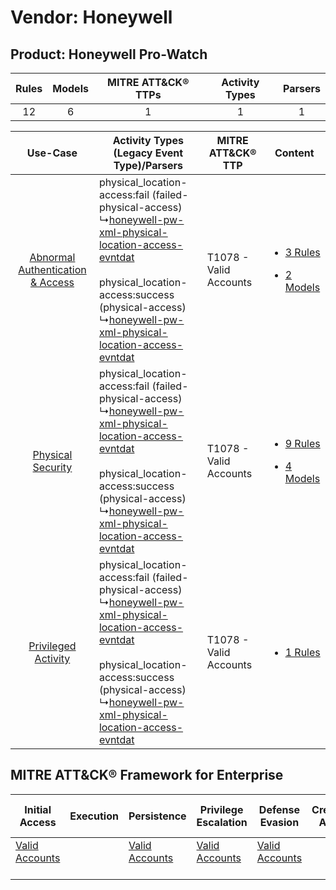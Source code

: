 Vendor: Honeywell
=================
Product: Honeywell Pro-Watch
----------------------------
| Rules | Models | MITRE ATT&CK® TTPs | Activity Types | Parsers |
|:-----:|:------:|:------------------:|:--------------:|:-------:|
|  12   |   6    |         1          |       1        |    1    |

|    Use-Case    | Activity Types (Legacy Event Type)/Parsers    | MITRE ATT&CK® TTP          | Content    |
|:----:| ---- | ---- | ---- |
| [Abnormal Authentication & Access](../../../UseCases/uc_abnormal_authentication_&_access.md) |  physical_location-access:fail (failed-physical-access)<br> ↳[honeywell-pw-xml-physical-location-access-evntdat](Ps/pC_honeywellpwxmlphysicallocationaccessevntdat.md)<br><br> physical_location-access:success (physical-access)<br> ↳[honeywell-pw-xml-physical-location-access-evntdat](Ps/pC_honeywellpwxmlphysicallocationaccessevntdat.md)<br> | T1078 - Valid Accounts<br> | [<ul><li>3 Rules</li></ul><ul><li>2 Models</li></ul>](RM/r_m_honeywell_honeywell_pro-watch_Abnormal_Authentication_&_Access.md) |
|    [Physical Security](../../../UseCases/uc_physical_security.md)    |  physical_location-access:fail (failed-physical-access)<br> ↳[honeywell-pw-xml-physical-location-access-evntdat](Ps/pC_honeywellpwxmlphysicallocationaccessevntdat.md)<br><br> physical_location-access:success (physical-access)<br> ↳[honeywell-pw-xml-physical-location-access-evntdat](Ps/pC_honeywellpwxmlphysicallocationaccessevntdat.md)<br> | T1078 - Valid Accounts<br> | [<ul><li>9 Rules</li></ul><ul><li>4 Models</li></ul>](RM/r_m_honeywell_honeywell_pro-watch_Physical_Security.md)    |
|    [Privileged Activity](../../../UseCases/uc_privileged_activity.md)    |  physical_location-access:fail (failed-physical-access)<br> ↳[honeywell-pw-xml-physical-location-access-evntdat](Ps/pC_honeywellpwxmlphysicallocationaccessevntdat.md)<br><br> physical_location-access:success (physical-access)<br> ↳[honeywell-pw-xml-physical-location-access-evntdat](Ps/pC_honeywellpwxmlphysicallocationaccessevntdat.md)<br> | T1078 - Valid Accounts<br> | [<ul><li>1 Rules</li></ul>](RM/r_m_honeywell_honeywell_pro-watch_Privileged_Activity.md)    |

MITRE ATT&CK® Framework for Enterprise
--------------------------------------
| Initial Access                                                      | Execution | Persistence                                                         | Privilege Escalation                                                | Defense Evasion                                                     | Credential Access | Discovery | Lateral Movement | Collection | Command and Control | Exfiltration | Impact |
| ------------------------------------------------------------------- | --------- | ------------------------------------------------------------------- | ------------------------------------------------------------------- | ------------------------------------------------------------------- | ----------------- | --------- | ---------------- | ---------- | ------------------- | ------------ | ------ |
| [Valid Accounts](https://attack.mitre.org/techniques/T1078)<br><br> |           | [Valid Accounts](https://attack.mitre.org/techniques/T1078)<br><br> | [Valid Accounts](https://attack.mitre.org/techniques/T1078)<br><br> | [Valid Accounts](https://attack.mitre.org/techniques/T1078)<br><br> |                   |           |                  |            |                     |              |        |